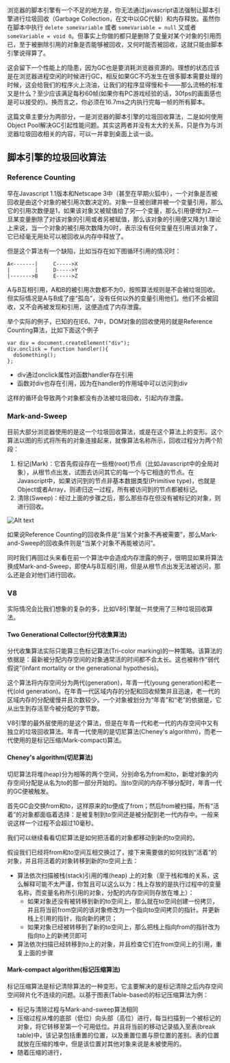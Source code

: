 


浏览器的脚本引擎有一个不足的地方是，你无法通过javascript语法强制让脚本引擎进行垃圾回收（Garbage Collection，在文中以GC代替）和内存释放。虽然你在脚本中执行 `delete someVariable` 或者 `someVariable = null` 又或者 `someVariable = void 0`。但事实上你做的都只是删除了变量对某个对象的引用而已，至于被删除引用的对象是否能够被回收，又何时能否被回收，这就只能由脚本引擎说得算了。

这会留下一个性能上的隐患，因为GC也是要消耗浏览器资源的。理想的状态应该是在浏览器进程空闲的时候进行GC，相反如果GC不巧发生在很多脚本需要处理的时候，这会给我们的程序火上浇油，让我们的程序显得慢和卡——那么流畅的标准又是什么？至少应该满足每秒60帧(如果你有PC游戏经验的话，30fps的画面感也是可以接受的)。换而言之，你必须在16.7ms之内执行完每一帧的所有脚本。

这篇文章主要分为两部分，一是浏览器的脚本引擎的垃圾回收算法，二是如何使用Object Pool解决GC引起性能问题。其实这两者并没有太大的关系，只是作为与浏览器垃圾回收相关的内容，可以一并拿到桌面上谈一谈。

## 脚本引擎的垃圾回收算法

### Reference Counting

早在Javascript 1.1版本和Netscape 3中（甚至在早期火狐中），一个对象是否被回收是由这个对象的被引用次数决定的。对象一旦被创建并被一个变量引用，那么它的引用次数便是1，如果该对象又被赋值给了另一个变量，那么引用便增为2.一旦某变量删除了对该对象的引用或者另被赋值，那么该对象的引用便又降为1.理论上来说，当一个对象的被引用次数降为0时，表示没有任何变量在引用该对象了，它已经毫无用处可以被回收从内存中释放了。

但是这个算法有一个缺陷，比如当存在如下图循环引用的情况时：

```
A<-------|     C----->X
|        |     D----->Y
|------->B     E----->Z
```

A与B互相引用，A和B的被引用次数都不为0，按照算法规则是不会被垃圾回收。但实际情况是A与B成了座“孤岛”，没有任何以外的变量引用他们。他们不会被回收，又不会再被发现和引用，这便造成了内存泄露。

举个实际的例子，已知的在IE6、7中，DOM对象的回收使用的就是Reference Counting算法，比如下面这个例子

```
var div = document.createElement("div");
div.onclick = function handler(){
  doSomething();
};
```

- div通过onclick属性对函数handler存在引用
- 函数对div也存在引用，因为在handler的作用域中可以访问到div

这样的循环会导致两个对象都没有办法被垃圾回收，引起内存泄露。

### Mark-and-Sweep

目前大部分浏览器使用的是这一个垃圾回收算法，或是在这个算法上的变形。这个算法以图的形式将所有的对象连接起来，就像算法名称所示，回收过程分为两个阶段：

1. 标记(Mark)：它首先假设存在一些根(root)节点（比如Javascript中的全局对象），从根节点出发，试图去访问其它的每一个与它相连的节点。在Javascript中，如果访问到的节点非基本数据类型(Primitive type)，也就是Object或者Array，则递归这一过程，所有被访问到的节点都被标记。
2. 清除(Sweep)：经过上面的步骤之后，那么那些存在但没有被标记的对象，则进行回收。

![Alt text](http://www.html5rocks.com/en/tutorials/memory/effectivemanagement/images/image03.png)

如果说Reference Counting的回收条件是“当某个对象不再被需要”，那么Mark-and-Sweep的回收条件则是“当某个对象不再能被访问”。

同时我们再回过头来看在前一个算法中会造成内存泄露的例子，很明显如果将算法换成Mark-and-Sweep，即使A与B互相引用，但是从根节点出发无法被访问，那么还是会对他们进行回收。


### V8

实际情况会比我们想象的复杂的多，比如V8引擎就一共使用了三种垃圾回收算法。

#### Two Generational Collector(分代收集算法)

分代收集算法实际只能算三色标记算法(Tri-color marking)的一种策略。该算法的依据是：最新被分配内存空间的对象通常活的时间都不会太长。这也被称作“弱代假说”(infant mortality or the generational hypothesis)。

这个算法将内存空间分为两代(generation)，年青一代(young generation)和老一代(old generation)。在年青一代区域内存的分配和回收频繁并且迅速，老一代的区域内存的分配缓慢并且次数较少。一个对象被划分为“年青”和“老”的依据是，它从出生到存活至今被分配的字节数。

V8引擎的最外层使用的是这个算法，但是在年青一代和老一代的内存空间中又有独立的垃圾回收算法。年青一代使用的是切尼算法(Cheney's algorithm)，而老一代使用的是标记压缩(Mark-compact)算法。

#### Cheney's algorithm(切尼算法)

切尼算法将堆(heap)分为相等的两个空间，分别命名为from和to，新增对象的内存空间分配是从名为to的那一部分开始的。当to空间的内存不够分配时，年青一代的GC便被触发。

首先GC会交换from和to，这样原来的to便成了from；然后from被扫描，所有“活着”的对象都面临着选择：是被复制到to空间还是被分配到老一代内存中。一般来说这样一个过程不会超过10毫秒。

我们可以继续看看切尼算法是如何把活着的对象都移动到新的to空间的。

假设我们已经将from和to空间互相交换过了，接下来需要做的如何找到“活着”的对象，并且将活着的对象转移到新的to空间上去：

- 算法依次扫描被栈(stack)引用的堆(heap) 上的对象（至于栈和堆的关系，这么解释可能不太严谨，你暂且可以这么以为：栈上存放的是执行过程中的变量名称，而变量名称所引用的对象，分配的内存空间则存放在堆上）：
    - 如果对象还没有被转移到新的to空间上，那么就在to空间创建一份拷贝，并且将当前from空间的该对象修改为一个指向to空间拷贝的指针。并更新栈上引用的指针，指向新的拷贝；
    - 如果对象已经被转移到了新的to空间上，那么把栈上指向from的指针改为指向to上的新拷贝即可
- 算法依次扫描已经转移到to上的对象，并且检查它们在from空间上的引用，重复上面的步骤

#### Mark-compact algorithm(标记压缩算法)

标记压缩算法是标记清除算法的一种变形，它主要解决的是标记清除之后内存空间空间碎片化不连续的问题。以基于图表(Table-based)的标记压缩算法为例：

- 标记与清除过程与Mark-and-sweep算法相同
- 压缩过程从堆的底部（低位）向头部（高位）进行，每当扫描到一个被标记的对象，将它转移至第一个可用低位。并且将当前的移动记录插入至表(break table)中，该记录包括重置的位置，以及重置位置与原位置的差别。表的位置就放在压缩的堆中，但是该位置对其他对象来说是未被使用的。
- 随着压缩的进行，












